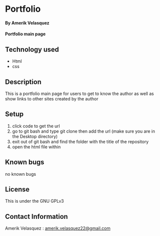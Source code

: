 # Portfolio
#### By Amerik Velasquez 
#### Portfolio main page
## Technology used 
* Html
* css
## Description
This is a portfolio main page for users to get to know the author as well as show links to other sites created by the author
## Setup
1. click code to get the url
2. go to git bash and type git clone then add the url (make sure you are in the Desktop directory)
3. exit out of git bash and find the folder with the title of the repository 
4. open the html file within
## Known bugs 
no known bugs
## License
This is under the GNU GPLv3
## Contact Information
Amerik Velasquez : amerik.velasquez22@gmail.com
